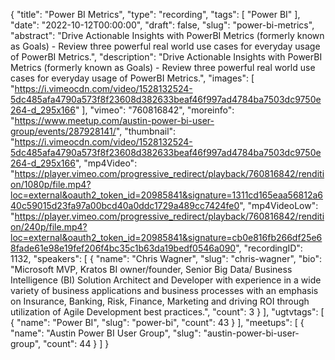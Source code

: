 {
  "title": "Power BI Metrics",
  "type": "recording",
  "tags": [
    "Power BI"
  ],
  "date": "2022-10-12T00:00:00",
  "draft": false,
  "slug": "power-bi-metrics",
  "abstract": "Drive Actionable Insights with PowerBI Metrics (formerly known as Goals) - Review three powerful real world use cases for everyday usage of PowerBI Metrics.",
  "description": "Drive Actionable Insights with PowerBI Metrics (formerly known as Goals) - Review three powerful real world use cases for everyday usage of PowerBI Metrics.",
  "images": [
    "https://i.vimeocdn.com/video/1528132524-5dc485afa4790a573f8f23608d382633beaf46f997ad4784ba7503dc9750e264-d_295x166"
  ],
  "vimeo": "760816842",
  "moreinfo": "https://www.meetup.com/austin-power-bi-user-group/events/287928141/",
  "thumbnail": "https://i.vimeocdn.com/video/1528132524-5dc485afa4790a573f8f23608d382633beaf46f997ad4784ba7503dc9750e264-d_295x166",
  "mp4Video": "https://player.vimeo.com/progressive_redirect/playback/760816842/rendition/1080p/file.mp4?loc=external&oauth2_token_id=20985841&signature=1311cd165eaa56812a640c59015d23fa97a00bcd40a0ddc1729a489cc7424fe0",
  "mp4VideoLow": "https://player.vimeo.com/progressive_redirect/playback/760816842/rendition/240p/file.mp4?loc=external&oauth2_token_id=20985841&signature=cb0e816fb266df25e68fade61e98e19fef206f4bc35c1b63da19bedf0546a090",
  "recordingID": 1132,
  "speakers": [
    {
      "name": "Chris Wagner",
      "slug": "chris-wagner",
      "bio": "Microsoft MVP, Kratos BI owner/founder, Senior Big Data/ Business Intelligence (BI) Solution Architect and Developer with experience in a wide variety of business applications and business processes with an emphasis on Insurance, Banking, Risk, Finance, Marketing and driving ROI through utilization of Agile Development best practices.",
      "count": 3
    }
  ],
  "ugtvtags": [
    {
      "name": "Power BI",
      "slug": "power-bi",
      "count": 43
    }
  ],
  "meetups": [
    {
      "name": "Austin Power BI User Group",
      "slug": "austin-power-bi-user-group",
      "count": 44
    }
  ]
}